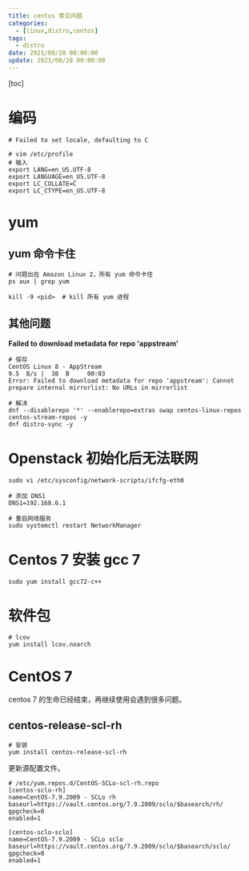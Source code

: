 ```yaml
---
title: centos 常见问题
categories: 
  - [linux,distro,centos]
tags:
  - distro
date: 2021/08/28 00:00:00
update: 2021/08/28 00:00:00
---
```


[toc]

# 编码

```shell
# Failed to set locale, defaulting to C

# vim /etc/profile
# 输入
export LANG=en_US.UTF-8
export LANGUAGE=en_US.UTF-8
export LC_COLLATE=C
export LC_CTYPE=en_US.UTF-8
```

# yum

## yum 命令卡住

```shell
# 问题出在 Amazon Linux 2，所有 yum 命令卡住
ps aux | grep yum

kill -9 <pid>  # kill 所有 yum 进程
```

## 其他问题

**Failed to download metadata for repo 'appstream'**

```shell
# 保存
CentOS Linux 8 - AppStream                                                                                          9.5  B/s |  38  B     00:03
Error: Failed to download metadata for repo 'appstream': Cannot prepare internal mirrorlist: No URLs in mirrorlist

# 解决
dnf --disablerepo '*' --enablerepo=extras swap centos-linux-repos centos-stream-repos -y
dnf distro-sync -y
```

# Openstack 初始化后无法联网

```shell
sudo vi /etc/sysconfig/network-scripts/ifcfg-eth0

# 添加 DNS1
DNS1=192.168.6.1

# 重启网络服务
sudo systemctl restart NetworkManager
```

# Centos 7 安装 gcc 7

```shell
sudo yum install gcc72-c++
```

# 软件包

```shell
# lcov
yum install lcov.noarch
```

# CentOS 7 

centos 7 的生命已经结束，再继续使用会遇到很多问题。

## centos-release-scl-rh

```shell
# 安装
yum install centos-release-scl-rh
```

更新源配置文件。

```shell
# /etc/yum.repos.d/CentOS-SCLo-scl-rh.repo
[centos-sclo-rh]
name=CentOS-7.9.2009 - SCLo rh
baseurl=https://vault.centos.org/7.9.2009/sclo/$basearch/rh/
gpgcheck=0
enabled=1

[centos-sclo-sclo]
name=CentOS-7.9.2009 - SCLo sclo
baseurl=https://vault.centos.org/7.9.2009/sclo/$basearch/sclo/
gpgcheck=0
enabled=1
```

